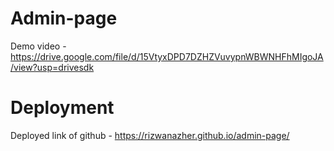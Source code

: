# Admin-page
Demo video - https://drive.google.com/file/d/15VtyxDPD7DZHZVuvypnWBWNHFhMIgoJA/view?usp=drivesdk

# Deployment
Deployed link of github - https://rizwanazher.github.io/admin-page/
